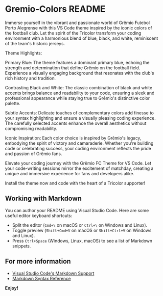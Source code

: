 # Gremio-Colors README
Immerse yourself in the vibrant and passionate world of Grêmio Futebol Porto Alegrense with this VS Code theme inspired by the iconic colors of the football club. Let the spirit of the Tricolor transform your coding environment with a harmonious blend of blue, black, and white, reminiscent of the team's historic jerseys.

Theme Highlights:

Primary Blue: The theme features a dominant primary blue, echoing the strength and determination that define Grêmio on the football field. Experience a visually engaging background that resonates with the club's rich history and tradition.

Contrasting Black and White: The classic combination of black and white accents brings balance and readability to your code, ensuring a sleek and professional appearance while staying true to Grêmio's distinctive color palette.

Subtle Accents: Delicate touches of complementary colors add finesse to your syntax highlighting and ensure a visually pleasing coding experience. The carefully selected accents enhance the overall aesthetics without compromising readability.

Iconic Inspiration: Each color choice is inspired by Grêmio's legacy, embodying the spirit of victory and camaraderie. Whether you're building code or celebrating success, your coding environment reflects the pride and passion of Grêmio fans.

Elevate your coding journey with the Grêmio FC Theme for VS Code. Let your code-writing sessions mirror the excitement of matchday, creating a unique and immersive experience for fans and developers alike.

Install the theme now and code with the heart of a Tricolor supporter!
## Working with Markdown

You can author your README using Visual Studio Code. Here are some useful editor keyboard shortcuts:

* Split the editor (`Cmd+\` on macOS or `Ctrl+\` on Windows and Linux).
* Toggle preview (`Shift+Cmd+V` on macOS or `Shift+Ctrl+V` on Windows and Linux).
* Press `Ctrl+Space` (Windows, Linux, macOS) to see a list of Markdown snippets.

## For more information

* [Visual Studio Code's Markdown Support](http://code.visualstudio.com/docs/languages/markdown)
* [Markdown Syntax Reference](https://help.github.com/articles/markdown-basics/)

**Enjoy!**
